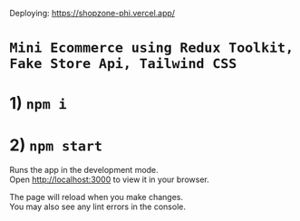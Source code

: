 Deploying: https://shopzone-phi.vercel.app/

#  `Mini Ecommerce using Redux Toolkit, Fake Store Api, Tailwind CSS`

# 1) `npm i`
# 2) `npm start`

Runs the app in the development mode.\
Open [http://localhost:3000](http://localhost:3000) to view it in your browser.

The page will reload when you make changes.\
You may also see any lint errors in the console.

